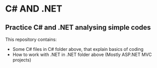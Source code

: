 # C# AND .NET

## Practice C# and .NET analysing simple codes

This repository contains:
* Some C# files in C# folder above, that explain basics of coding 
* How to work with .NET in .NET folder above (Mostly ASP.NET MVC projects)
